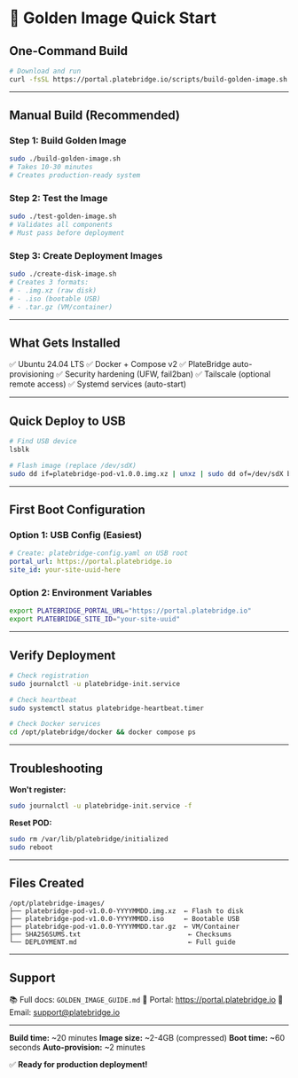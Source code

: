 # 🚀 Golden Image Quick Start

## One-Command Build

```bash
# Download and run
curl -fsSL https://portal.platebridge.io/scripts/build-golden-image.sh | sudo bash
```

---

## Manual Build (Recommended)

### Step 1: Build Golden Image
```bash
sudo ./build-golden-image.sh
# Takes 10-30 minutes
# Creates production-ready system
```

### Step 2: Test the Image
```bash
sudo ./test-golden-image.sh
# Validates all components
# Must pass before deployment
```

### Step 3: Create Deployment Images
```bash
sudo ./create-disk-image.sh
# Creates 3 formats:
# - .img.xz (raw disk)
# - .iso (bootable USB)
# - .tar.gz (VM/container)
```

---

## What Gets Installed

✅ Ubuntu 24.04 LTS
✅ Docker + Compose v2
✅ PlateBridge auto-provisioning
✅ Security hardening (UFW, fail2ban)
✅ Tailscale (optional remote access)
✅ Systemd services (auto-start)

---

## Quick Deploy to USB

```bash
# Find USB device
lsblk

# Flash image (replace /dev/sdX)
sudo dd if=platebridge-pod-v1.0.0.img.xz | unxz | sudo dd of=/dev/sdX bs=4M status=progress
```

---

## First Boot Configuration

### Option 1: USB Config (Easiest)
```yaml
# Create: platebridge-config.yaml on USB root
portal_url: https://portal.platebridge.io
site_id: your-site-uuid-here
```

### Option 2: Environment Variables
```bash
export PLATEBRIDGE_PORTAL_URL="https://portal.platebridge.io"
export PLATEBRIDGE_SITE_ID="your-site-uuid"
```

---

## Verify Deployment

```bash
# Check registration
sudo journalctl -u platebridge-init.service

# Check heartbeat
sudo systemctl status platebridge-heartbeat.timer

# Check Docker services
cd /opt/platebridge/docker && docker compose ps
```

---

## Troubleshooting

**Won't register:**
```bash
sudo journalctl -u platebridge-init.service -f
```

**Reset POD:**
```bash
sudo rm /var/lib/platebridge/initialized
sudo reboot
```

---

## Files Created

```
/opt/platebridge-images/
├── platebridge-pod-v1.0.0-YYYYMMDD.img.xz  ← Flash to disk
├── platebridge-pod-v1.0.0-YYYYMMDD.iso     ← Bootable USB
├── platebridge-pod-v1.0.0-YYYYMMDD.tar.gz  ← VM/Container
├── SHA256SUMS.txt                           ← Checksums
└── DEPLOYMENT.md                            ← Full guide
```

---

## Support

📚 Full docs: `GOLDEN_IMAGE_GUIDE.md`
🔧 Portal: https://portal.platebridge.io
📧 Email: support@platebridge.io

---

**Build time:** ~20 minutes
**Image size:** ~2-4GB (compressed)
**Boot time:** ~60 seconds
**Auto-provision:** ~2 minutes

✅ **Ready for production deployment!**
